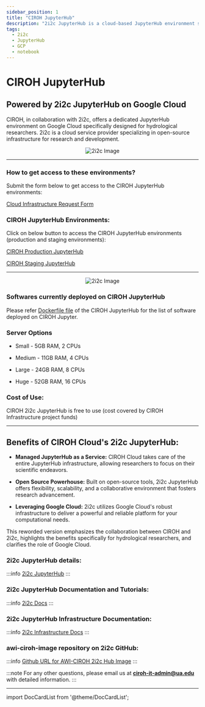 ```yaml
---
sidebar_position: 1
title: "CIROH JupyterHub"
description: "2i2c JupyterHub is a cloud-based JupyterHub environment specifically designed for hydrological researchers. It is powered by 2i2c JupyterHub, a cloud-based JupyterHub environment specifically on Google Cloud"
tags:
  - 2i2c
  - JupyterHub
  - GCP
  - notebook
---
```


# CIROH JupyterHub
## Powered by 2i2c JupyterHub on Google Cloud

CIROH, in collaboration with 2i2c, offers a dedicated JupyterHub environment on Google Cloud specifically designed for hydrological researchers. 2i2c is a cloud service provider specializing in open-source infrastructure for research and development.

<p align="center">
<img src="/img/2i2c.png" alt="2i2c Image" style={{'width':'80%', 'height':'50%'}}/>
</p>

-----
### How to get access to these environments?

Submit the form below to get access to the CIROH JupyterHub environments:

<a class="button button--active button--secondary" href="https://forms.office.com/Pages/ResponsePage.aspx?id=jnIAKtDwtECk6M5DPz-8p4IIpHdEnmhNgjOa9FjrwGtUNUoyV1UxNFIzV1AyTDhTNzdOT1Q5NVlLTC4u"> Cloud Infrastructure Request Form</a>


### CIROH JupyterHub Environments:

Click on below button to access the CIROH JupyterHub environments (production and staging environments):

<a class="button button--active button--secondary" href="https://ciroh.awi.2i2c.cloud/hub/login"> CIROH Production JupyterHub</a>

<a class="button button--active button--secondary" href="https://staging.ciroh.awi.2i2c.cloud/hub/login"> CIROH Staging JupyterHub</a>

_____

<p align="center">
<img src="/img/2i2c-1.png" alt="2i2c Image" style={{'width':'80%', 'height':'50%'}}/>
</p>


### Softwares currently deployed on CIROH JupyterHub

Please refer [Dockerfile file](https://github.com/2i2c-org/awi-ciroh-image/blob/main/Dockerfile)
of the CIROH JupyterHub for the list of software deployed on CIROH Jupyter.

### Server Options
- Small - 5GB RAM, 2 CPUs

- Medium - 11GB RAM, 4 CPUs

- Large - 24GB RAM, 8 CPUs

- Huge - 52GB RAM, 16 CPUs

### Cost of Use:

CIROH 2i2c JupyterHub is free to use (cost covered by CIROH Infrastructure project funds)
_____

## **Benefits of CIROH Cloud's 2i2c JupyterHub:**

*   **Managed JupyterHub as a Service:** CIROH Cloud takes care of the entire JupyterHub infrastructure, allowing researchers to focus on their scientific endeavors.
    
*   **Open Source Powerhouse:** Built on open-source tools, 2i2c JupyterHub offers flexibility, scalability, and a collaborative environment that fosters research advancement.
    
*   **Leveraging Google Cloud:** 2i2c utilizes Google Cloud's robust infrastructure to deliver a powerful and reliable platform for your computational needs.

This reworded version emphasizes the collaboration between CIROH and 2i2c, highlights the benefits specifically for hydrological researchers, and clarifies the role of Google Cloud.


### 2i2c JupyterHub details:

:::info
[2i2c JupyterHub](https://2i2c.org/)
:::

### 2i2c JupyterHub Documentation and Tutorials:

:::info
[2i2c Docs](https://docs.2i2c.org/)
:::

### 2i2c JupyterHub Infrastructure Documentation:

:::info
[2i2c Infrastructure Docs](https://infrastructure.2i2c.org/)
:::

### awi-ciroh-image repository on 2i2c GitHub:

:::info
[Github URL for AWI-CIROH 2i2c Hub Image](https://github.com/2i2c-org/awi-ciroh-image)
:::

:::note
For any other questions, please email us at **ciroh-it-admin@ua.edu** with detailed information.
:::

------------------------------------------------

import DocCardList from '@theme/DocCardList';

<DocCardList />